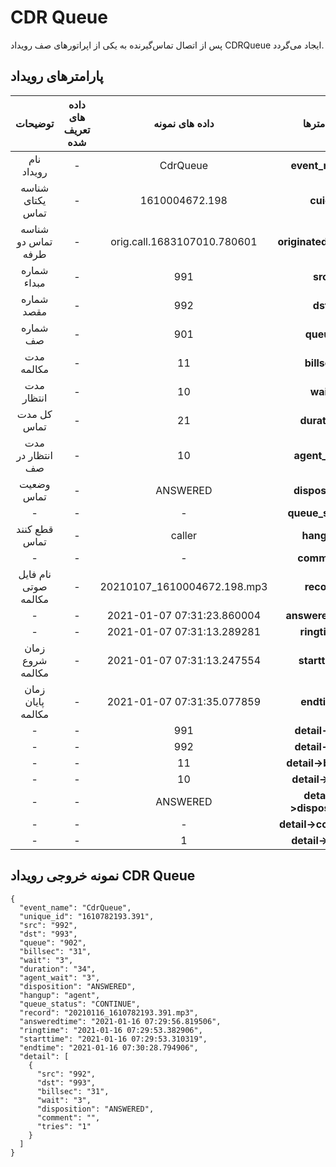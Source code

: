 ---
---
# CDR Queue

پس از اتصال تماس‌گیرنده به یکی از اپراتورهای صف رویداد CDRQueue ایجاد می‌گردد.


## پارامترهای رویداد
<div class="custom-table">

|        توضیحات        | داده های تعریف شده |        داده های نمونه       |       پارامترها     |
|:---------------------:|:------------------:|:---------------------------:|:-------------------:|
|       نام رویداد      |          -         |           CdrQueue          |      **event_name**     |
|    شناسه یکتای تماس   |          -         |        1610004672.198       |      **cuid**      |
|                          شناسه تماس دو طرفه                    |                       -                       |            orig.call.1683107010.780601           |  **originated_call_id** |
|       شماره مبداء     |          -         |             991             |         **src**         |
|       شماره مقصد      |          -         |             992             |         **dst**         |
|        شماره صف       |          -         |             901             |        **queue**        |
|       مدت مکالمه      |          -         |              11             |       **billsec**       |
|       مدت انتظار      |          -         |              10             |         **wait**        |
|       کل مدت تماس     |          -         |              21             |       **duration**      |
|    مدت انتظار در صف   |          -         |              10             |      **agent_wait**     |
|       وضعیت تماس      |          -         |           ANSWERED          |     **disposition**     |
|            -          |          -         |              -              |     **queue_status**    |
|      قطع کنند تماس    |          -         |            caller           |        **hangup**       |
|           -           |          -         |              -              |       **comment**       |
|  نام فایل صوتی مکالمه |          -         | 20210107_1610004672.198.mp3 |        **record**       |
|           -           |          -         |  2021-01-07 07:31:23.860004 |     **answeredtime**    |
|            -          |          -         |  2021-01-07 07:31:13.289281 |       **ringtime**      |
|    زمان شروع مکالمه   |          -         |  2021-01-07 07:31:13.247554 |      **starttime**      |
|    زمان پایان مکالمه  |          -         |  2021-01-07 07:31:35.077859 |       **endtime**       |
|            -          |          -         |             991             |     **detail->src**     |
|            -          |          -         |             992             |     **detail->dst**     |
|            -          |          -         |              11             |   **detail->billsec**   |
|            -          |          -         |              10             |     **detail->wait**    |
|            -          |          -         |           ANSWERED          | **detail->disposition** |
|            -          |          -         |              -              |   **detail->comment**   |
|            -          |          -         |              1              |    **detail->tries**    |
</div>

## نمونه خروجی رویداد CDR Queue


```shell
{
  "event_name": "CdrQueue",
  "unique_id": "1610782193.391",
  "src": "992",
  "dst": "993",
  "queue": "902",
  "billsec": "31",
  "wait": "3",
  "duration": "34",
  "agent_wait": "3",
  "disposition": "ANSWERED",
  "hangup": "agent",
  "queue_status": "CONTINUE",
  "record": "20210116_1610782193.391.mp3",
  "answeredtime": "2021-01-16 07:29:56.819506",
  "ringtime": "2021-01-16 07:29:53.382906",
  "starttime": "2021-01-16 07:29:53.310319",
  "endtime": "2021-01-16 07:30:28.794906",
  "detail": [
    {
      "src": "992",
      "dst": "993",
      "billsec": "31",
      "wait": "3",
      "disposition": "ANSWERED",
      "comment": "",
      "tries": "1"
    }
  ]
}
```